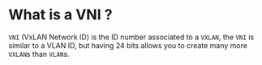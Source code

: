 # What is a VNI ?

`VNI` (VxLAN Network ID) is the ID number associated to a `VXLAN`, the `VNI` is similar to a VLAN ID, but having 24 bits allows you to create many more `VXLAN`s than `VLAN`s.